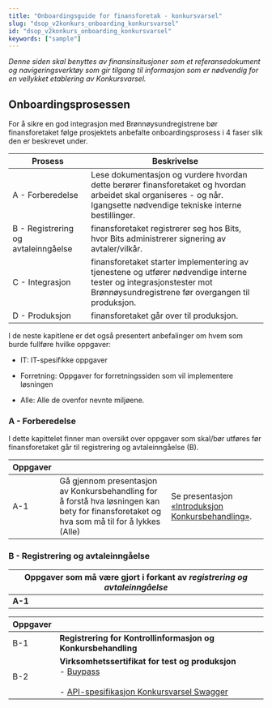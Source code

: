 ```yaml
---
title: "Onboardingsguide for finansforetak - konkursvarsel"
slug: "dsop_v2konkurs_onboarding_konkursvarsel"
id: "dsop_v2konkurs_onboarding_konkursvarsel"
keywords: ["sample"]
---
```


*Denne siden skal benyttes av finansinsitusjoner som et referansedokument og navigeringsverktøy som gir tilgang til
informasjon som er nødvendig for en vellykket etablering av Konkursvarsel.*

## Onboardingsprosessen

For å sikre en god integrasjon med Brønnøysundregistrene bør finansforetaket følge prosjektets anbefalte
onboardingsprosess i 4 faser slik den er beskrevet under.

| Prosess                             | Beskrivelse                                                                                                                                                              |
|-------------------------------------|--------------------------------------------------------------------------------------------------------------------------------------------------------------------------|
| A - Forberedelse                    | Lese dokumentasjon og vurdere hvordan dette berører finansforetaket og hvordan arbeidet skal organiseres - og når. Igangsette nødvendige tekniske interne bestillinger.  |
| B - Registrering og avtaleinngåelse | finansforetaket registrerer seg hos Bits, hvor Bits administrerer signering av avtaler/vilkår.                                                                           |
| C - Integrasjon                     | finansforetaket starter implementering av tjenestene og utfører nødvendige interne tester og integrasjonstester mot Brønnøysundregistrene før overgangen til produksjon. |
| D - Produksjon                      | finansforetaket går over til produksjon.                                                                                                                                 |

I de neste kapitlene er det også presentert anbefalinger om hvem som burde fullføre hvilke oppgaver:

* IT: IT-spesifikke oppgaver

* Forretning: Oppgaver for forretningssiden som vil implementere løsningen

* Alle: Alle de ovenfor nevnte miljøene.

### A - Forberedelse

I dette kapittelet finner man oversikt over oppgaver som skal/bør utføres før finansforetaket går til registrering og
avtaleinngåelse (B).


| Oppgaver |  |  |
| ---------- | -------------------------------------------------------------------------------------------------------------------------------------------- | -------------------------------------------------------------------------------------------------------------------- |
| A-1 | Gå gjennom presentasjon av Konkursbehandling for å forstå hva løsningen kan bety for finansforetaket og hva som må til for å lykkes (Alle) | Se presentasjon [«Introduksjon Konkursbehandling»](https:/dokumentasjon.dsop.no/assets/presentasjon_konkurs.pdf). |


### B - Registrering og avtaleinngåelse

| Oppgaver som må være gjort i forkant av *registrering og avtaleinngåelse* |
|---------------------------------------------------------------------------|
| **A-1**                                                                   |

| Oppgaver |  |  |
| ---------- | ------------------------------------------------------------------------------------------------------------------------------------------------------------------------------------------------------------------------------------------------------------------------------------------------------------- | --------------------------------------------------------------------------------------------------------------------------------------------------------------------------------------------------------------------------------------------------------------------------------------------------------------------------------------- |
| B-1 | **Registrering for Kontrollinformasjon og Konkursbehandling** 
| B-2 | **Virksomhetssertifikat for test og produksjon** <br  /> - [Buypass](https:/www.buypass.no/produkter/virksomhetssertifikat-esegl#oversikt-VID) <br  /> <br  /> - [API-spesifikasjon Konkursvarsel Swagger](https:/bitsnorge.github.io/dsop-konkursvarsel-api) <br  /> 